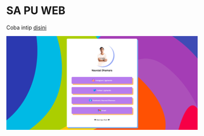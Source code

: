 # SA PU WEB

Coba intip [disini](https://phenkk.github.io/)

![alt text](https://github.com/phenkk/phenkk.github.io/blob/master/preview.png "SA PU WEB")
